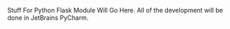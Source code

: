 Stuff For Python Flask Module Will Go Here. All of the development will be done in JetBrains PyCharm.